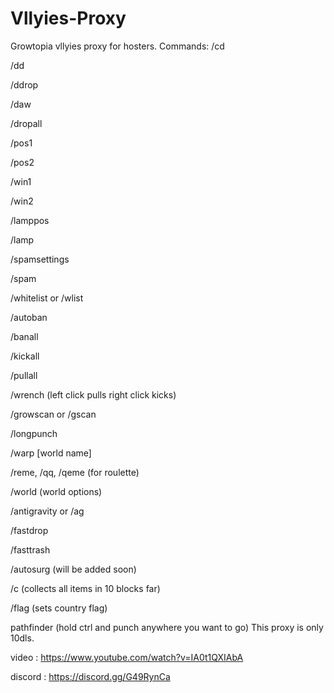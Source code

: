 # Vllyies-Proxy
Growtopia vllyies proxy for hosters.
Commands:
/cd

/dd

/ddrop

/daw

/dropall

/pos1

/pos2

/win1

/win2

/lamppos

/lamp

/spamsettings

/spam

/whitelist or /wlist

/autoban

/banall

/kickall

/pullall

/wrench (left click pulls right click kicks)

/growscan or /gscan

/longpunch

/warp [world name]

/reme, /qq, /qeme (for roulette)

/world (world options)

/antigravity or /ag

/fastdrop

/fasttrash

/autosurg (will be added soon)

/c (collects all items in 10 blocks far)

/flag (sets country flag)

pathfinder (hold ctrl and punch anywhere you want to go)
This proxy is only 10dls.

video : https://www.youtube.com/watch?v=IA0t1QXIAbA

discord : https://discord.gg/G49RynCa
